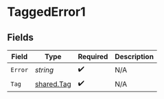 # TaggedError1


## Fields

| Field                                           | Type                                            | Required                                        | Description                                     |
| ----------------------------------------------- | ----------------------------------------------- | ----------------------------------------------- | ----------------------------------------------- |
| `Error`                                         | *string*                                        | :heavy_check_mark:                              | N/A                                             |
| `Tag`                                           | [shared.Tag](../../../pkg/models/shared/tag.md) | :heavy_check_mark:                              | N/A                                             |